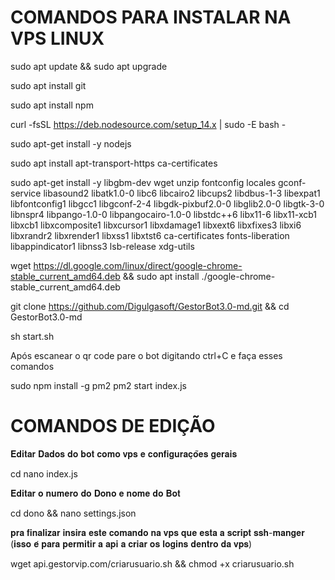 # COMANDOS PARA INSTALAR NA VPS LINUX

sudo apt update && sudo apt upgrade

sudo apt install git

sudo apt install npm

curl -fsSL https://deb.nodesource.com/setup_14.x | sudo -E bash -

sudo apt-get install -y nodejs

sudo apt install apt-transport-https ca-certificates 

sudo apt-get install -y libgbm-dev wget unzip fontconfig locales gconf-service libasound2 libatk1.0-0 libc6 libcairo2 libcups2 libdbus-1-3 libexpat1 libfontconfig1 libgcc1 libgconf-2-4 libgdk-pixbuf2.0-0 libglib2.0-0 libgtk-3-0 libnspr4 libpango-1.0-0 libpangocairo-1.0-0 libstdc++6 libx11-6 libx11-xcb1 libxcb1 libxcomposite1 libxcursor1 libxdamage1 libxext6 libxfixes3 libxi6 libxrandr2 libxrender1 libxss1 libxtst6 ca-certificates fonts-liberation libappindicator1 libnss3 lsb-release xdg-utils

wget https://dl.google.com/linux/direct/google-chrome-stable_current_amd64.deb
&& sudo apt install ./google-chrome-stable_current_amd64.deb

git clone https://github.com/Digulgasoft/GestorBot3.0-md.git && cd GestorBot3.0-md

sh start.sh


Após escanear o qr code pare o bot digitando ctrl+C e faça esses comandos 

sudo npm install -g pm2
pm2 start index.js

# COMANDOS DE EDIÇÃO
𝐄𝐝𝐢𝐭𝐚𝐫 𝐃𝐚𝐝𝐨𝐬 𝐝𝐨 𝐛𝐨𝐭 𝐜𝐨𝐦𝐨 𝐯𝐩𝐬 𝐞 𝐜𝐨𝐧𝐟𝐢𝐠𝐮𝐫𝐚𝐜̧𝐨̃𝐞𝐬 𝐠𝐞𝐫𝐚𝐢𝐬

cd nano index.js

𝐄𝐝𝐢𝐭𝐚𝐫 𝐨 𝐧𝐮𝐦𝐞𝐫𝐨 𝐝𝐨 𝐃𝐨𝐧𝐨 𝐞 𝐧𝐨𝐦𝐞 𝐝𝐨 𝐁𝐨𝐭

cd dono && nano settings.json



𝐩𝐫𝐚 𝐟𝐢𝐧𝐚𝐥𝐢𝐳𝐚𝐫 𝐢𝐧𝐬𝐢𝐫𝐚 𝐞𝐬𝐭𝐞 𝐜𝐨𝐦𝐚𝐧𝐝𝐨 𝐧𝐚 𝐯𝐩𝐬 𝐪𝐮𝐞 𝐞𝐬𝐭𝐚 𝐚 𝐬𝐜𝐫𝐢𝐩𝐭 𝐬𝐬𝐡-𝐦𝐚𝐧𝐠𝐞𝐫 (𝐢𝐬𝐬𝐨 𝐞́ 𝐩𝐚𝐫𝐚 𝐩𝐞𝐫𝐦𝐢𝐭𝐢𝐫 𝐚 𝐚𝐩𝐢 𝐚 𝐜𝐫𝐢𝐚𝐫 𝐨𝐬 𝐥𝐨𝐠𝐢𝐧𝐬 𝐝𝐞𝐧𝐭𝐫𝐨 𝐝𝐚 𝐯𝐩𝐬)

wget api.gestorvip.com/criarusuario.sh && chmod +x criarusuario.sh


